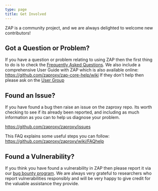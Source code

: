 ```yaml
---
type: page
title: Get Involved
---
```


ZAP is a community project, and we are always delighted to welcome new contributors!

## Got a Question or Problem?
If you have a question or problem relating to using ZAP then the first thing to do is to check the [Frequently Asked Questions](https://github.com/zaproxy/zaproxy/wiki/FAQtoplevel). We also include a comprehensive User Guide with ZAP which is also available online: https://github.com/zaproxy/zap-core-help/wiki If they don't help then please ask on the [User Group](https://groups.google.com/group/zaproxy-users)

## Found an Issue?
If you have found a bug then raise an issue on the zaproxy repo. Its worth checking to see if its already been reported, and including as much information as you can to help us diagnose your problem.

https://github.com/zaproxy/zaproxy/issues

This FAQ explains some useful steps you can follow:  https://github.com/zaproxy/zaproxy/wiki/FAQhelp

## Found a Vulnerability?
If you think you have found a vulnerability in ZAP then please report it via our [bug bounty program](https://bugcrowd.com/owaspzap). We are always very grateful to researchers who report vulnerabilities responsibly and will be very happy to give credit for the valuable assistance they provide.
